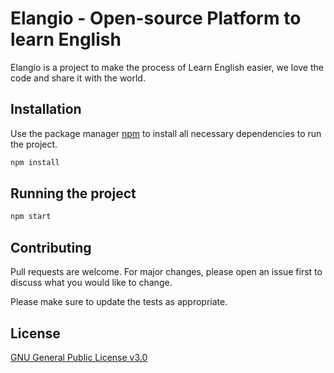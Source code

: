 # Elangio - Open-source Platform to learn English

Elangio is a project to make the process of Learn English easier, we love the code and share it with the world.

## Installation
Use the package manager [npm](https://npmjs.com/) to install all necessary dependencies to run the project.

```bash
npm install
```

## Running the project

```bash
npm start
```

## Contributing
Pull requests are welcome. For major changes, please open an issue first to discuss what you would like to change.

Please make sure to update the tests as appropriate.

## License
[GNU General Public License v3.0](https://choosealicense.com/licenses/gpl-3.0/)